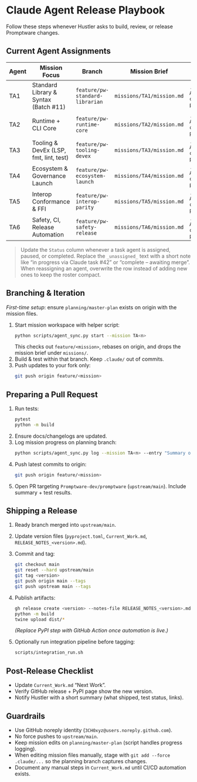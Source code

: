 # Claude Agent Release Playbook

Follow these steps whenever Hustler asks to build, review, or release Promptware changes.

## Current Agent Assignments

| Agent | Mission Focus | Branch | Mission Brief | Progress Log | Status |
|-------|---------------|--------|---------------|--------------|--------|
| TA1 | Standard Library & Syntax (Batch #11) | `feature/pw-standard-librarian` | `missions/TA1/mission.md` | `.claude/Task Agent 1/ta1-current-progress.md` | _unassigned_ |
| TA2 | Runtime + CLI Core | `feature/pw-runtime-core` | `missions/TA2/mission.md` | `.claude/Task Agent 2/ta2-current-progress.md` | _unassigned_ |
| TA3 | Tooling & DevEx (LSP, fmt, lint, test) | `feature/pw-tooling-devex` | `missions/TA3/mission.md` | `.claude/Task Agent 3/ta3-current-progress.md` | _unassigned_ |
| TA4 | Ecosystem & Governance Launch | `feature/pw-ecosystem-launch` | `missions/TA4/mission.md` | `.claude/Task Agent 4/ta4-current-progress.md` | _unassigned_ |
| TA5 | Interop Conformance & FFI | `feature/pw-interop-parity` | `missions/TA5/mission.md` | `.claude/Task Agent 5/ta5-current-progress.md` | _unassigned_ |
| TA6 | Safety, CI, Release Automation | `feature/pw-safety-release` | `missions/TA6/mission.md` | `.claude/Task Agent 6/ta6-current-progress.md` | _unassigned_ |

> Update the `Status` column whenever a task agent is assigned, paused, or completed. Replace the `_unassigned_` text with a short note like “in progress via Claude task #42” or “complete – awaiting merge”. When reassigning an agent, overwrite the row instead of adding new ones to keep the roster compact.

## Branching & Iteration

_First-time setup_: ensure `planning/master-plan` exists on origin with the mission files.

1. Start mission workspace with helper script:
   ```bash
   python scripts/agent_sync.py start --mission TA<n>
   ```
   This checks out `feature/<mission>`, rebases on origin, and drops the mission brief under `missions/`.
2. Build & test within that branch. Keep `.claude/` out of commits.
3. Push updates to your fork only:
   ```bash
   git push origin feature/<mission>
   ```

## Preparing a Pull Request

1. Run tests:
   ```bash
   pytest
   python -m build
   ```
2. Ensure docs/changelogs are updated.
3. Log mission progress on planning branch:
   ```bash
   python scripts/agent_sync.py log --mission TA<n> --entry "Summary of work"
   ```
4. Push latest commits to origin:
   ```bash
   git push origin feature/<mission>
   ```
5. Open PR targeting `Promptware-dev/promptware` (`upstream/main`). Include summary + test results.

## Shipping a Release

1. Ready branch merged into `upstream/main`.
2. Update version files (`pyproject.toml`, `Current_Work.md`, `RELEASE_NOTES_<version>.md`).
3. Commit and tag:
   ```bash
   git checkout main
   git reset --hard upstream/main
   git tag <version>
   git push origin main --tags
   git push upstream main --tags
   ```
4. Publish artifacts:
   ```bash
   gh release create <version> --notes-file RELEASE_NOTES_<version>.md --repo Promptware-dev/promptware
   python -m build
   twine upload dist/*
   ```
   *(Replace PyPI step with GitHub Action once automation is live.)*

5. Optionally run integration pipeline before tagging:
   ```bash
   scripts/integration_run.sh
   ```

## Post-Release Checklist

- Update `Current_Work.md` “Next Work”.
- Verify GitHub release + PyPI page show the new version.
- Notify Hustler with a short summary (what shipped, test status, links).

## Guardrails

- Use GitHub noreply identity (`3CH0xyz@users.noreply.github.com`).
- No force pushes to `upstream/main`.
- Keep mission edits on `planning/master-plan` (script handles progress logging).
- When editing mission files manually, stage with `git add --force .claude/...` so the planning branch captures changes.
- Document any manual steps in `Current_Work.md` until CI/CD automation exists.
